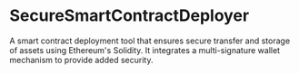 # SecureSmartContractDeployer
A smart contract deployment tool that ensures secure transfer and storage of assets using Ethereum's Solidity. It integrates a multi-signature wallet mechanism to provide added security.
